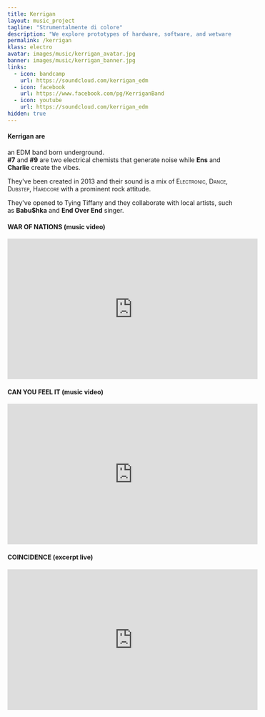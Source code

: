 ```yaml
---
title: Kerrigan
layout: music_project
tagline: "Strumentalmente di colore"
description: "We explore prototypes of hardware, software, and wetware in the design of a practical water quality sensors."
permalink: /kerrigan
klass: electro
avatar: images/music/kerrigan_avatar.jpg
banner: images/music/kerrigan_banner.jpg
links:
  - icon: bandcamp
    url: https://soundcloud.com/kerrigan_edm
  - icon: facebook
    url: https://www.facebook.com/pg/KerriganBand
  - icon: youtube
    url: https://soundcloud.com/kerrigan_edm
hidden: true
---
```


#### Kerrigan are

an <span style="font-variant: small-caps;">EDM</span> band born underground.<br>
**#7** and **#9** are two electrical chemists that generate noise while **Ens** and **Charlie** create the vibes.

They've been created in 2013 and their sound is a mix of
<span style="font-variant: small-caps;">Electronic</span>,
<span style="font-variant: small-caps;">Dance</span>,
<span style="font-variant: small-caps;">Dubstep</span>,
<span style="font-variant: small-caps;">Hardcore</span>
with a prominent rock attitude.

They've opened to Tying Tiffany and they collaborate with local artists, such as **Babu$hka** and **End Over End** singer.


#### WAR OF NATIONS (music video)
<iframe width="560" height="315" src="https://www.youtube.com/embed/gp3w3IkXWss" frameborder="0" allow="accelerometer; autoplay; encrypted-media; gyroscope; picture-in-picture" allowfullscreen></iframe>

#### CAN YOU FEEL IT (music video)
<iframe width="560" height="315" src="https://www.youtube.com/embed/uKV7rYvPzpg" frameborder="0" allow="accelerometer; autoplay; encrypted-media; gyroscope; picture-in-picture" allowfullscreen></iframe>


#### COINCIDENCE (excerpt live)
<iframe width="560" height="315" src="https://www.youtube.com/embed/qUsupTZf7Bo" frameborder="0" allow="accelerometer; autoplay; encrypted-media; gyroscope; picture-in-picture" allowfullscreen></iframe>
